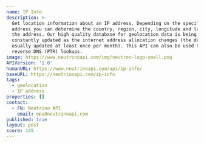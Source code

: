 ```yaml
---
name: IP Info
description: >-
  Get location information about an IP address. Depending on the specific IP
  address you can determine the country, region, city, longitude and latitude of
  the address. Our high quality database for geolocation data is being
  constantly updated as the internet address allocation changes (the database is
  usually updated at least once per month). This API can also be used to do
  reverse DNS (PTR) lookups.
image: https://www.neutrinoapi.com/img/neutron-logo-small.png
APIVersion: '1.0'
humanURL: https://www.neutrinoapi.com/api/ip-info/
baseURL: https://neutrinoapi.com/ip-info
tags:
  - geolocation
  - IP address
properties: []
contact:
  - FN: Neutrino API
    email: ops@neutrinoapi.com
published: true
layout: post
score: 145
---
```

